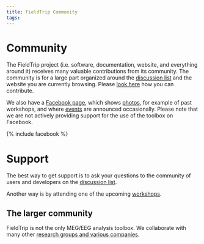 ```yaml
---
title: FieldTrip Community
tags:
---
```


# Community

 The FieldTrip project (i.e. software, documentation, website, and everything around it) receives many valuable contributions from its community.  The community is for a large part organized around the [discussion list](/discussion_list) and the website you are currently browsing. Please [look here](/contribute) how you can contribute.

We also have a [Facebook page](https://www.facebook.com/fieldtriptoolbox/), which shows [photos](https://www.facebook.com/fieldtriptoolbox/photos/), for example of past workshops, and where [events](https://www.facebook.com/fieldtriptoolbox/events/) are announced occasionally.
Please note that we are not actively providing support for the use of the toolbox on Facebook.

{% include facebook %}

# Support

The best way to get support is to ask your questions to the community of users and developers on the [discussion list](/discussion_list).

Another way is by attending one of the upcoming [workshops](/workshop).

## The larger community

FieldTrip is not the only MEG/EEG analysis toolbox. We collaborate with many other [research groups and various companies](/external_links).

